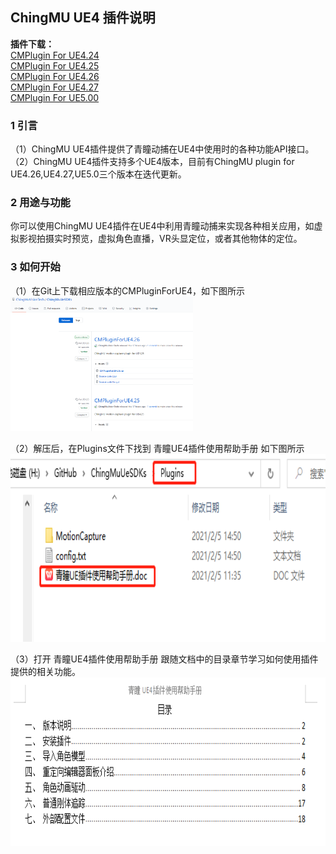 ## ChingMU UE4 插件说明

**插件下载：**       
[CMPlugin For UE4.24](https://github.com/ChingMuVisionTech/ChingMuUeSDKs/releases/download/ForUE4.24/CMPluginForUE4.24.rar)    
[CMPlugin For UE4.25](https://github.com/ChingMuVisionTech/ChingMuUeSDKs/releases/download/ForUE4.25/CMPluginForUE4.25.rar)    
[CMPlugin For UE4.26](https://github.com/ChingMuVisionTech/ChingMuUeSDKs/releases/download/ForUE4.26/CMPluginForUE4.26.zip)  
[CMPlugin For UE4.27](https://github.com/ChingMuVisionTech/ChingMuUeSDKs/releases/download/UE4.27/CMPluginForUE4.27.zip)   
[CMPlugin For UE5.00](https://github.com/ChingMuVisionTech/ChingMuUeSDKs/releases/download/UE5.0/CMPluginForUE5.0.zip)   

### 1 引言

（1）ChingMU UE4插件提供了青瞳动捕在UE4中使用时的各种功能API接口。<br>
（2）ChingMU UE4插件支持多个UE4版本，目前有ChingMU plugin for UE4.26,UE4.27,UE5.0三个版本在迭代更新。

### 2 用途与功能

你可以使用ChingMU UE4插件在UE4中利用青瞳动捕来实现各种相关应用，如虚拟影视拍摄实时预览，虚拟角色直播，VR头显定位，或者其他物体的定位。

### 3 如何开始 

（1）在Git上下载相应版本的CMPluginForUE4，如下图所示<br>
<img src="./imgs/UE4Plugin_description_01.png" width="58%" height="58%" title="Git上下载CMPluginForUE4"/><br>

（2）解压后，在Plugins文件下找到 青瞳UE4插件使用帮助手册 如下图所示<br>
<img src="./imgs/UE4Plugin_description_02.png" width="685px" height="300px" title="打开插件使用帮助文档"/><br>

（3）打开 青瞳UE4插件使用帮助手册 跟随文档中的目录章节学习如何使用插件提供的相关功能。<br>
<img src="./imgs/UE4Plugin_description_03.png" width="730px" height="270px" title="插件使用帮助文档目录"/>

